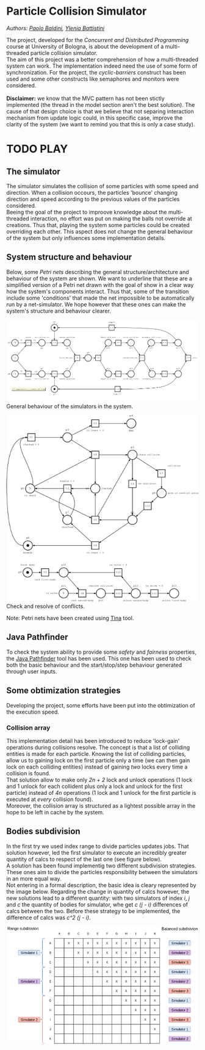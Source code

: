 # Particle Collision Simulator
*Authors:
[Paolo Baldini](https://github.com/Mandrab),
[Ylenia Battistini](https://github.com/yleniaBattistini)*

The project, developed for the *Concurrent and Distributed Programming* course at University of Bologna, is about the development of a multi-threaded particle collision simulator.<br>
The aim of this project was a better comprehension of how a multi-threaded system can work. The implementation indeed need the use of some form of synchronization. For the project, the *cyclic-barriers* construct has been used and some other constructs like semaphores and monitors were considered.
<br><br>
**Disclaimer:** we know that the MVC pattern has not been stictly implemented (the thread in the model section aren't the best solution). The cause of that design choice is that we believe that not separing interaction mechanism from update logic could, in this specific case, improve the clarity of the system (we want to remind you that this is only a case study).

# TODO PLAY

## The simulator
The simulator simulates the collision of some particles with some speed and direction. When a collision occours, the particles 'bounce' changing direction and speed according to the previous values of the particles considered.<br>
Beeing the goal of the project to improove knowledge about the multi-threaded interaction, no effort was put on making the balls not override at creations. Thus that, playing the system some particles could be created overriding each other. This aspect does not change the general behaviour of the system but only influences some implementation details.

## System structure and behaviour
Below, some *Petri nets* describing the general structure/architecture and behaviour of the system are shown. We want to underline that these are a simplified version of a Petri net drawn with the goal of show in a clear way how the system's components interact. Thus that, some of the transition include some 'conditions' that made the net impossible to be automatically run by a net-simulator. We hope however that these ones can make the system's structure and behaviour clearer.

![petri net 1](res/petrinet-simulator.png)
General behaviour of the simulators in the system.

![petri net 2](res/petrinet-save_in_conflict_array.png)
Check and resolve of conflicts.

Note: Petri nets have been created using [Tina](http://projects.laas.fr/tina//) tool.

## Java Pathfinder
To check the system ability to provide some *safety* and *fairness* properties, the [Java Pathfinder](https://github.com/javapathfinder/jpf-core/wiki) tool has been used. This one has been used to check both the basic behaviour and the start/stop/step behaviour generated through user inputs.

## Some obtimization strategies
Developing the project, some efforts have been put into the obtimization of the execution speed.

### Collision array
This implementation detail has been introduced to reduce 'lock-gain' operations during collisions resolve. The concept is that a list of colliding entities is made for each particle. Knowing the list of colliding particles, allow us to gaining lock on the first particle only a time (we can then gain lock on each colliding entities) instead of gaining *two* locks every time a collision is found.<br>
That solution allow to make only *2n + 2* lock and unlock operations (1 lock and 1 unlock for each collident plus only a lock and unlock for the first particle) instead of *4n* operations (1 lock and 1 unlock for the first particle is executed at *every* collision found).<br>
Moreover, the collision array is structured as a lightest possible array in the hope to be left in cache by the system.

## Bodies subdivision
In the first try we used index range to divide particles updates jobs. That solution however, led the first simulator to execute an incredibly greater quantity of calcs to respect of the last one (see figure below).<br>
A solution has been found implementig two different subdivision strategies. These ones aim to divide the particles responsibility between the simulators in an more equal way.<br>
Not entering in a formal description, the basic idea is cleary represented by the image below. Regarding the change in quantity of calcs however, the new solutions lead to a different quantity: with two simulators of index *i*, *j* and *c* the quantity of bodies for simulator, whe get *c (j - i)* differences of calcs between the two. Before these strategy to be implemented, the difference of calcs was *c^2 (j - i)*.

![new particles subdivision logic](res/bodies_subdivisions-advanced_1-reason.png)